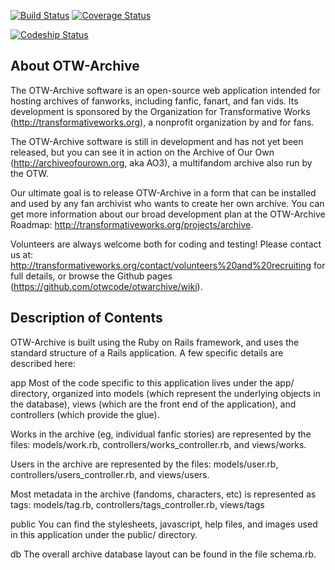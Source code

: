 [![Build Status](https://travis-ci.org/otwcode/otwarchive.png)](https://travis-ci.org/otwcode/otwarchive) 
[![Coverage Status](https://coveralls.io/repos/otwcode/otwarchive/badge.png)](https://coveralls.io/r/otwcode/otwarchive)

[![Codeship Status](https://www.codeship.io/projects/1f7468f0-7e15-0131-c059-7a8d26daf885/status?branch=master)](https://www.codeship.io/projects/14476)

## About OTW-Archive

The OTW-Archive software is an open-source web application intended for hosting archives
of fanworks, including fanfic, fanart, and fan vids. Its development is sponsored by
the Organization for Transformative Works (http://transformativeworks.org), a nonprofit
organization by and for fans.

The OTW-Archive software is still in development and has not yet been released, but you
can see it in action on the Archive of Our Own (http://archiveofourown.org, aka AO3), a
multifandom archive also run by the OTW.

Our ultimate goal is to release OTW-Archive in a form that can be installed and used by
any fan archivist who wants to create her own archive. You can get more information about
our broad development plan at the OTW-Archive Roadmap:
http://transformativeworks.org/projects/archive.

Volunteers are always welcome both for coding and testing! Please contact us at:
http://transformativeworks.org/contact/volunteers%20and%20recruiting for full details, or
browse the Github pages (https://github.com/otwcode/otwarchive/wiki).

## Description of Contents

OTW-Archive is built using the Ruby on Rails framework, and uses the standard structure of a
Rails application. A few specific details are described here:

app
  Most of the code specific to this application lives under the app/ directory, organized
  into models (which represent the underlying objects in the database), views (which are the
  front end of the application), and controllers (which provide the glue).

  Works in the archive (eg, individual fanfic stories) are represented by the files:
    models/work.rb, controllers/works_controller.rb, and views/works.

  Users in the archive are represented by the files:
    models/user.rb, controllers/users_controller.rb, and views/users.

  Most metadata in the archive (fandoms, characters, etc) is represented as tags:
    models/tag.rb, controllers/tags_controller.rb, views/tags

public
  You can find the stylesheets, javascript, help files, and images used in this application
  under the public/ directory.

db
  The overall archive database layout can be found in the file schema.rb.
